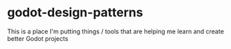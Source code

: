 # godot-design-patterns
This is a place I'm putting things / tools that are helping me learn and create better Godot projects
